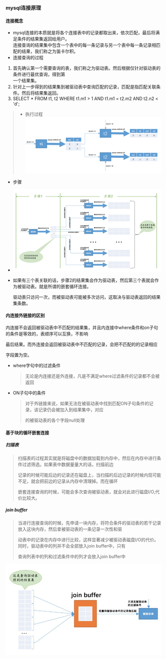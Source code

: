 ### mysql连接原理 

#### 连接概念
- mysql连接的本质就是将各个连接表中的记录都取出来，依次匹配，最后将满足条件的结果集返回给用户。  
连接查询的结果集中包含一个表中的每一条记录与另一个表中每一条记录相匹配的结果，我们称之为笛卡尔积。  
- 连接查询的过程  
1. 首先确认第一个需要查询的表，我们称之为驱动表。然后根据仅针对驱动表的条件进行最优查询，得到第  
一个结果集。  
2. 针对上一步得到的结果集到被驱动表中查询匹配的记录，匹配是指匹配关联条件。然后将结果集返回。  
2.   SELECT * FROM t1, t2 WHERE t1.m1 > 1 AND t1.m1 = t2.m2 AND t2.n2 < 'd';  

> - 执行过程  
  ![关联查询!](/studyforbat/pic/join.png "表关联")  
  
  - 步骤

- ![关联查询步骤!](/studyforbat/pic/join_step.png "表关联查询步骤")

- 如果有三个表关联的话，步骤2的结果集会作为驱动表，然后第三个表就会作为被驱动表。就是所谓的嵌套循环连接。  

    驱动表只访问一次，而被驱动表可能被多次访问，这取决与驱动表返回的结果集条数。

#### 内连接外链接的区别

内连接不会返回被驱动表中不匹配的结果集，并且内连接中where条件和on子句的条件是等效的，表顺序可以互换，不影响  

最后结果。而外连接会返回被驱动表中不匹配的记录，会把不匹配的的记录相应  

字段置为空。  

- where字句中的过滤条件

  > 无论是内连接还是外连接，凡是不满足where过滤条件的记录都不会被返回

- ON子句中的条件

  > 对于外链接来说，如果无法在被驱动表中找到匹配ON子句条件的记录，该记录仍会被加入到结果集中，对应  
  >
  > 的被驱动表的各个字段null处理

#### 基于块的循环嵌套连接  

##### 扫描表

> 扫描表的过程其实就是将磁盘中的数据加载到内存中，然后在内存中进行条件过滤筛选。如果表中数据量量大的话，扫描前边  
>
> 记录的时候可能后边的记录还在磁盘上，当扫描的后边记录的时候内现可能不足，就会把前边的记录从内存中清理掉。而在循环  
>
> 嵌套连接查询的时候，可能会多次查询被驱动表，就会对此进行磁盘I/O,代价比较大。

##### join buffer  

> 当进行连接查询的时候，先申请一块内存，将符合条件的驱动表的若干记录放入这块内存，然后拿被驱动表的一条记录一次性和驱  
>
> 动表中的记录在内存中进行比较，这样显著减少被驱动表磁盘I/O的代价。同时，驱动表中的列并不会全部放入join buffer中，只有  
>
> 查询列表中的列和过滤条件中的列才会放入join buffer中

![join_buffer!](/studyforbat/pic/join_buffer.png "join_buffer")